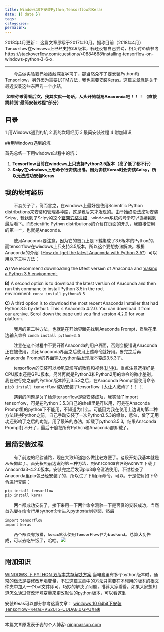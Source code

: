 ```yaml
---
title: Windows10下安装Python,Tensorflow和Keras
date: {{ date }}
tags:
categories: 
permalink: 
---
```


2018年4月更新：
这篇文章原写于2017年10月。据称目前（2018年4月）Tensorflow在windows上已经支持3.6版本，我还没有自己尝试，相关讨论请参考https://stackoverflow.com/questions/40884668/installing-tensorflow-on-windows-python-3-6-x.
***
&emsp;&emsp;今后做实验要开始接触深度学习了，那当然免不了要安装Python和Tensorflow，另外因为需要LSTM方法，我也需要安装Keras。这篇文章就是关于最近安装这些东西的一个小结。

 **如果你懒得看后文，我其实就一句话，从头开始就用Anaconda吧！！！ （直接跳转到“最简安装过程”部分）**

## 目录
1 用Windows遇到的坑
2 我的坎坷经历
3 最简安装过程
4 附加知识

##用Windows遇到的坑

首先总结一下用windows过程中的坑：
1.  **Tensorflow目前在windows上只支持Python3.5版本（高了低了都不行）**
2.  **Scipy在windows上用命令行安装出错。因为安装Keras时会安装Scipy，所以无法成功安装Keras**

## 我的坎坷经历

&emsp;&emsp;不卖关子了，简而言之，在windows上最好是使用Scientific Python distributions来安装和管理各种库，这是我后来才发现的。由于始终没法成功安装Scipy，我找到了Scipy的这个[官网安装介绍](https://scipy.org/install.html)，windows系统的同学可以直接拖到最后看下。而Scientific Python distributions的介绍在页面的开头，我直接使用的第一个，也就是Anaconda.

&emsp;&emsp;使用Anaconda要注意，因为它的首页上是下载集成了3.6版本的Python的，而tensorflow在windows上只支持3.5版本，所以这个要想办法解决。根据Anaconda的介绍（[How do I get the latest Anaconda with Python 3.5?](https://docs.continuum.io/anaconda/faq#id6)）可以用以下三种方法：

**A)** We recommend downloading the latest version of Anaconda and [making a Python 3.5 environment](https://conda.io/docs/py2or3.html).

**B)** A second option is to download the latest version of Anaconda and then run this command to install Python 3.5 in the root environment: `conda install python=3.5`

**C)** A third option is to download the most recent Anaconda Installer that had Python 3.5 by default. This is Anaconda 4.2.0\. You can download it from our [archive](https://repo.continuum.io/archive/). Scroll down the page until you find version 4.2.0 for your platform.

&emsp;&emsp;我用的第二种方法，也就是在开始界面先找到Anaconda Prompt，然后在里边输入命令 `conda install python=3.5`

&emsp;&emsp;注意在这个过程中不要开着Anaconda的用户界面，否则会报错说Anaconda正在被使用，关闭Anaconda界面之后使用上述命令就好用。安完之后再Anaconda Prompt的界面输入python后发现版本变成3.5.3了。

&emsp;&emsp;tensorflow的安装可以参见莫烦写的教程和视频([LINK](https://morvanzhou.github.io/tutorials/machine-learning/tensorflow/1-2-install/))。重点注意选择好是CPU版本还是GPU版本，另外再就是Python3和Python2用的命令的微小差别。我在进行完之前的Python版本降到3.5.3之后，在Anaconda Prompt里使用命令 `pip3 install tensorflow` 成功安装了tensorflow（太让人激动了！！！）

&emsp;&emsp;遇到的问题是为了检测tensorflow是否安装成功，我实验了import tensorflow，可是在Python 3.5.3自己的shell里是可以用，可是在Anaconda Prompt里的python下不能用，不知道为什么。可能因为我在使用上边说的第二种方法转换Python之前，自己手动安装了一次Python3.5.3的缘故，悲催，做了无用功还影响了之后的功能。用了最笨的办法，卸载了python3.5.3，结果Anaconda Prompt打不开了，最后干脆把所有Python和Anaconda都卸载了。

## 最简安装过程

&emsp;&emsp;有了前边的经验铺路，现在大致知道怎么做比较方便了。这段开始我基本就是从头做起了。首先按照前边说的第三种方法，到Anaconda官网的Achiv里下载了Anaconda3-4.2.0版本。安装完之后发现pip3命令没法使用，不过检查了Anaconda里pip包已经安装了的，所以试了下用pip命令，可以。于是使用如下命令进行安装：

    pip install tensorflow
    pip install keras

&emsp;&emsp;两个都成功安装了，接下来用一下两个命令测验一下是否真的安装成功，当然首先要在命令行用python命令进入python控制界面，然后

    import tensorflow
    import keras
&emsp;&emsp;两个都没有报错，keras默认使用TensorFlow作为backend。总算大功告成，可以去吃午饭了，哈哈。![](https://upload-images.jianshu.io/upload_images/4815334-9bdded1ebd96991d.jpg?imageMogr2/auto-orient/strip%7CimageView2/2/w/1240)


* * *

## 附加知识

[WINDOWS 下 PYTHON 双版本共存解决方案](http://xiaoyc.com/multi-version-solution-of-python-on-windows/)
当电脑里有多个python版本时，通常的做法是要修改环境变量，不过这篇文章中的方法只需要在不想用的版本的根文件夹中加入一个bat文件即可，巧妙的解决了问题，推荐大家看看。如果大家想知道怎么通过修改环境变量来更改默认的python版本，可以看[这里](http://blog.csdn.net/qq_25579889/article/details/52895683)

安装Keras可以部分参考这篇文章：
[windows 10 64bit下安装Tensorflow+Keras+VS2015+CUDA8.0 GPU加速](http://www.jianshu.com/p/c245d46d43f0)

***
本篇文章原发表于我的个人博客: [qingnansun.com](http://qingnansun.com/pythonkerasunderwindows)
